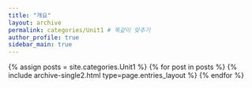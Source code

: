 ```yaml
---
title: "개요"
layout: archive
permalink: categories/Unit1 # 똑같이 맞추기
author_profile: true
sidebar_main: true
---
```




{% assign posts = site.categories.Unit1 %}
{% for post in posts %} {% include archive-single2.html type=page.entries_layout %} {% endfor %}